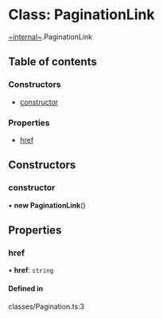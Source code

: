 # Class: PaginationLink

[~internal~](../wiki/~internal~).PaginationLink

## Table of contents

### Constructors

- [constructor](../wiki/~internal~.PaginationLink#constructor)

### Properties

- [href](../wiki/~internal~.PaginationLink#href)

## Constructors

### constructor

• **new PaginationLink**()

## Properties

### href

• **href**: `string`

#### Defined in

classes/Pagination.ts:3
